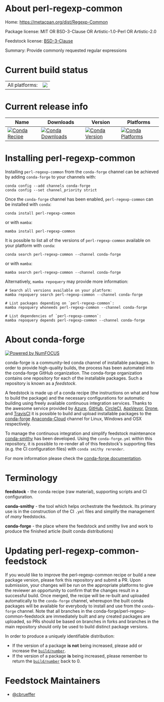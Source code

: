 About perl-regexp-common
========================

Home: https://metacpan.org/dist/Regexp-Common

Package license: MIT OR BSD-3-Clause OR Artistic-1.0-Perl OR Artistic-2.0

Feedstock license: [BSD-3-Clause](https://github.com/conda-forge/perl-regexp-common-feedstock/blob/main/LICENSE.txt)

Summary: Provide commonly requested regular expressions

Current build status
====================


<table><tr><td>All platforms:</td>
    <td>
      <a href="https://dev.azure.com/conda-forge/feedstock-builds/_build/latest?definitionId=17636&branchName=main">
        <img src="https://dev.azure.com/conda-forge/feedstock-builds/_apis/build/status/perl-regexp-common-feedstock?branchName=main">
      </a>
    </td>
  </tr>
</table>

Current release info
====================

| Name | Downloads | Version | Platforms |
| --- | --- | --- | --- |
| [![Conda Recipe](https://img.shields.io/badge/recipe-perl--regexp--common-green.svg)](https://anaconda.org/conda-forge/perl-regexp-common) | [![Conda Downloads](https://img.shields.io/conda/dn/conda-forge/perl-regexp-common.svg)](https://anaconda.org/conda-forge/perl-regexp-common) | [![Conda Version](https://img.shields.io/conda/vn/conda-forge/perl-regexp-common.svg)](https://anaconda.org/conda-forge/perl-regexp-common) | [![Conda Platforms](https://img.shields.io/conda/pn/conda-forge/perl-regexp-common.svg)](https://anaconda.org/conda-forge/perl-regexp-common) |

Installing perl-regexp-common
=============================

Installing `perl-regexp-common` from the `conda-forge` channel can be achieved by adding `conda-forge` to your channels with:

```
conda config --add channels conda-forge
conda config --set channel_priority strict
```

Once the `conda-forge` channel has been enabled, `perl-regexp-common` can be installed with `conda`:

```
conda install perl-regexp-common
```

or with `mamba`:

```
mamba install perl-regexp-common
```

It is possible to list all of the versions of `perl-regexp-common` available on your platform with `conda`:

```
conda search perl-regexp-common --channel conda-forge
```

or with `mamba`:

```
mamba search perl-regexp-common --channel conda-forge
```

Alternatively, `mamba repoquery` may provide more information:

```
# Search all versions available on your platform:
mamba repoquery search perl-regexp-common --channel conda-forge

# List packages depending on `perl-regexp-common`:
mamba repoquery whoneeds perl-regexp-common --channel conda-forge

# List dependencies of `perl-regexp-common`:
mamba repoquery depends perl-regexp-common --channel conda-forge
```


About conda-forge
=================

[![Powered by
NumFOCUS](https://img.shields.io/badge/powered%20by-NumFOCUS-orange.svg?style=flat&colorA=E1523D&colorB=007D8A)](https://numfocus.org)

conda-forge is a community-led conda channel of installable packages.
In order to provide high-quality builds, the process has been automated into the
conda-forge GitHub organization. The conda-forge organization contains one repository
for each of the installable packages. Such a repository is known as a *feedstock*.

A feedstock is made up of a conda recipe (the instructions on what and how to build
the package) and the necessary configurations for automatic building using freely
available continuous integration services. Thanks to the awesome service provided by
[Azure](https://azure.microsoft.com/en-us/services/devops/), [GitHub](https://github.com/),
[CircleCI](https://circleci.com/), [AppVeyor](https://www.appveyor.com/),
[Drone](https://cloud.drone.io/welcome), and [TravisCI](https://travis-ci.com/)
it is possible to build and upload installable packages to the
[conda-forge](https://anaconda.org/conda-forge) [Anaconda-Cloud](https://anaconda.org/)
channel for Linux, Windows and OSX respectively.

To manage the continuous integration and simplify feedstock maintenance
[conda-smithy](https://github.com/conda-forge/conda-smithy) has been developed.
Using the ``conda-forge.yml`` within this repository, it is possible to re-render all of
this feedstock's supporting files (e.g. the CI configuration files) with ``conda smithy rerender``.

For more information please check the [conda-forge documentation](https://conda-forge.org/docs/).

Terminology
===========

**feedstock** - the conda recipe (raw material), supporting scripts and CI configuration.

**conda-smithy** - the tool which helps orchestrate the feedstock.
                   Its primary use is in the construction of the CI ``.yml`` files
                   and simplify the management of *many* feedstocks.

**conda-forge** - the place where the feedstock and smithy live and work to
                  produce the finished article (built conda distributions)


Updating perl-regexp-common-feedstock
=====================================

If you would like to improve the perl-regexp-common recipe or build a new
package version, please fork this repository and submit a PR. Upon submission,
your changes will be run on the appropriate platforms to give the reviewer an
opportunity to confirm that the changes result in a successful build. Once
merged, the recipe will be re-built and uploaded automatically to the
`conda-forge` channel, whereupon the built conda packages will be available for
everybody to install and use from the `conda-forge` channel.
Note that all branches in the conda-forge/perl-regexp-common-feedstock are
immediately built and any created packages are uploaded, so PRs should be based
on branches in forks and branches in the main repository should only be used to
build distinct package versions.

In order to produce a uniquely identifiable distribution:
 * If the version of a package **is not** being increased, please add or increase
   the [``build/number``](https://docs.conda.io/projects/conda-build/en/latest/resources/define-metadata.html#build-number-and-string).
 * If the version of a package **is** being increased, please remember to return
   the [``build/number``](https://docs.conda.io/projects/conda-build/en/latest/resources/define-metadata.html#build-number-and-string)
   back to 0.

Feedstock Maintainers
=====================

* [@cbrueffer](https://github.com/cbrueffer/)

